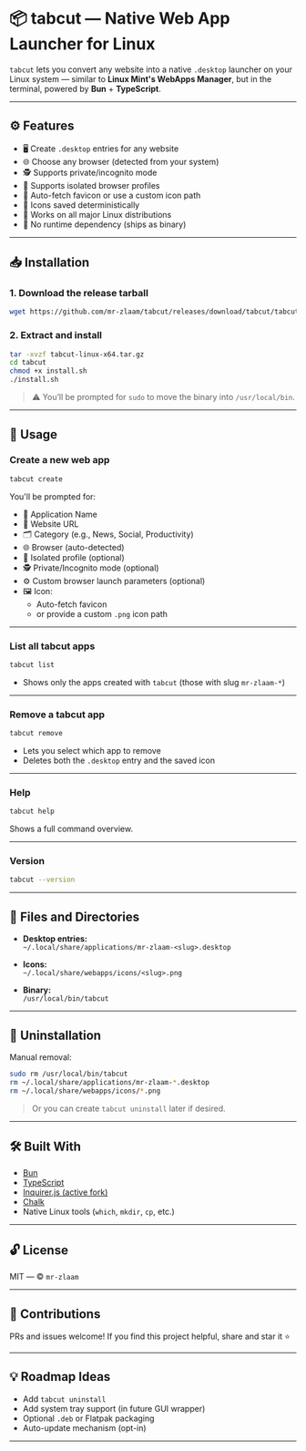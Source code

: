 # 📦 tabcut — Native Web App Launcher for Linux

`tabcut` lets you convert any website into a native `.desktop` launcher on your Linux system — similar to **Linux Mint's WebApps Manager**, but in the terminal, powered by **Bun** + **TypeScript**.

---

## ⚙️ Features

- 🖥 Create `.desktop` entries for any website
- 🌐 Choose any browser (detected from your system)
- 🕵️ Supports private/incognito mode
- 🧍 Supports isolated browser profiles
- 🎨 Auto-fetch favicon or use a custom icon path
- 💾 Icons saved deterministically
- 🧪 Works on all major Linux distributions
- 🧰 No runtime dependency (ships as binary)

---

## 📥 Installation

### 1. Download the release tarball

```bash
wget https://github.com/mr-zlaam/tabcut/releases/download/tabcut/tabcut-linux-x64.tar.gz
```

### 2. Extract and install

```bash
tar -xvzf tabcut-linux-x64.tar.gz
cd tabcut
chmod +x install.sh
./install.sh
```

> ⚠️ You’ll be prompted for `sudo` to move the binary into `/usr/local/bin`.

---

## 🚀 Usage

### Create a new web app

```bash
tabcut create
```

You'll be prompted for:

- 📛 Application Name
- 🔗 Website URL
- 🗂️ Category (e.g., News, Social, Productivity)
- 🌐 Browser (auto-detected)
- 🧍 Isolated profile (optional)
- 🕵️ Private/Incognito mode (optional)
- ⚙️ Custom browser launch parameters (optional)
- 🖼️ Icon:
  - Auto-fetch favicon
  - or provide a custom `.png` icon path

---

### List all tabcut apps

```bash
tabcut list
```

- Shows only the apps created with `tabcut` (those with slug `mr-zlaam-*`)

---

### Remove a tabcut app

```bash
tabcut remove
```

- Lets you select which app to remove
- Deletes both the `.desktop` entry and the saved icon

---

### Help

```bash
tabcut help
```

Shows a full command overview.

---

### Version

```bash
tabcut --version
```

---

## 📁 Files and Directories

- **Desktop entries:**  
  `~/.local/share/applications/mr-zlaam-<slug>.desktop`

- **Icons:**  
  `~/.local/share/webapps/icons/<slug>.png`

- **Binary:**  
  `/usr/local/bin/tabcut`

---

## 🧼 Uninstallation

Manual removal:

```bash
sudo rm /usr/local/bin/tabcut
rm ~/.local/share/applications/mr-zlaam-*.desktop
rm ~/.local/share/webapps/icons/*.png
```

> Or you can create `tabcut uninstall` later if desired.

---

## 🛠 Built With

- [Bun](https://bun.sh/)
- [TypeScript](https://www.typescriptlang.org/)
- [Inquirer.js (active fork)](https://github.com/SBoudrias/Inquirer.js)
- [Chalk](https://github.com/chalk/chalk)
- Native Linux tools (`which`, `mkdir`, `cp`, etc.)

---

## 🔓 License

MIT — © `mr-zlaam`

---

## 🤝 Contributions

PRs and issues welcome! If you find this project helpful, share and star it ⭐

---

## 💡 Roadmap Ideas

- Add `tabcut uninstall`
- Add system tray support (in future GUI wrapper)
- Optional `.deb` or Flatpak packaging
- Auto-update mechanism (opt-in)

---
